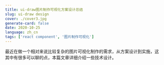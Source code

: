```yaml
---
title: ui-draw图片制作可视化方案设计总结
slug: ui-draw design
cover: ./cover3.jpg
generate-card: false
date: 2020-10-25
language: zh_cn
tags: ['react component', '图片制作可视化']
---
```

最近在做一个相对来说比较复杂的图片可视化制作的需求，从方案设计到实施，这其中有很多可以聊的点，本篇文章详细介绍一些技术设计。